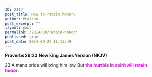 ```yaml
---
ID: 2117
post_title: How to retain honor?
author: Praison
post_excerpt: ""
layout: post
permalink: /2014/09/retain-honor/
published: true
post_date: 2014-09-29 11:13:49
---
```

<strong>Proverbs 29:23</strong>
<strong> New King James Version (NKJV)</strong>

23 A man’s pride will bring him low,
But <span style="color: #ff00ff;"><strong>the humble in spirit will retain honor</strong></span>.